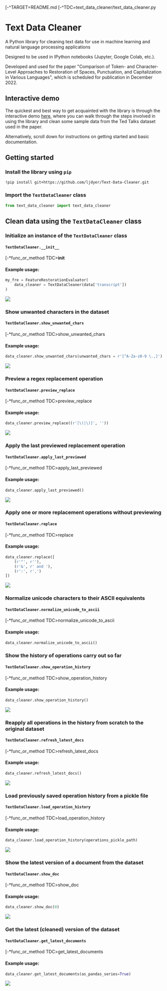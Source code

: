 [-^TARGET=README.md
[-^TDC=text_data_cleaner/text_data_cleaner.py
# Text Data Cleaner

A Python library for cleaning text data for use in machine learning and natural language processing applications

Designed to be used in IPython notebooks (Jupyter, Google Colab, etc.).

Developed and used for the paper "Comparison of Token- and Character-Level Approaches to Restoration of Spaces, Punctuation, and Capitalization in Various Languages", which is scheduled for publication in December 2022.

## Interactive demo

The quickest and best way to get acquainted with the library is through the interactive demo [here](https://colab.research.google.com/drive/1tXnlmjPEzJx1ZNAAVXcvP3N2Q-kxpsQL?usp=sharing), where you can walk through the steps involved in using the library and clean some sample data from the Ted Talks dataset used in the paper.

Alternatively, scroll down for instructions on getting started and basic documentation.

## Getting started

### Install the library using `pip`

```
!pip install git+https://github.com/ljdyer/Text-Data-Cleaner.git
```

### Import the `TextDataCleaner` class

```python
from text_data_cleaner import text_data_cleaner
```

## Clean data using the `TextDataCleaner` class

### Initialize an instance of the `TextDataCleaner` class

#### `TextDataCleaner.__init__`

[-*func_or_method TDC>__init__

#### Example usage:

```python
my_fre = FeatureRestorationEvaluator(
    data_cleaner = TextDataCleaner(data['transcript'])
)
```

<img src="readme-img/01-init.PNG"></img>

### Show unwanted characters in the dataset

#### `TextDataCleaner.show_unwanted_chars`

[-*func_or_method TDC>show_unwanted_chars

#### Example usage:

```python
data_cleaner.show_unwanted_chars(unwanted_chars = r'[^A-Za-z0-9 \.,]')
```

<img src="readme-img/02-show_unwanted_chars.PNG"></img>

### Preview a regex replacement operation

#### `TextDataCleaner.preview_replace`

[-*func_or_method TDC>preview_replace

#### Example usage:

```python
data_cleaner.preview_replace((r'[\(|\)]', ''))
```

<img src="readme-img/03-preview_replace.PNG"></img>

### Apply the last previewed replacement operation

#### `TextDataCleaner.apply_last_previewed`

[-*func_or_method TDC>apply_last_previewed

#### Example usage:

```python
data_cleaner.apply_last_previewed()
```

<img src="readme-img/04-apply_last_previewed.PNG"></img>

### Apply one or more replacement operations without previewing

#### `TextDataCleaner.replace`

[-*func_or_method TDC>replace

#### Example usage:

```python
data_cleaner.replace([
    (r'"', r''),
    (r'&', r' and '),
    (r':', r',')
])
```

<img src="readme-img/05-replace.PNG"></img>

### Normalize unicode characters to their ASCII equivalents

#### `TextDataCleaner.normalize_unicode_to_ascii`

[-*func_or_method TDC>normalize_unicode_to_ascii

#### Example usage:

```python
data_cleaner.normalize_unicode_to_ascii()
```

### Show the history of operations carry out so far

#### `TextDataCleaner.show_operation_history`

[-*func_or_method TDC>show_operation_history

#### Example usage:

```python
data_cleaner.show_operation_history()
```

<img src="readme-img/06-show_operation_history.PNG"></img>

### Reapply all operations in the history from scratch to the original dataset

#### `TextDataCleaner.refresh_latest_docs`

[-*func_or_method TDC>refresh_latest_docs

#### Example usage:

```python
data_cleaner.refresh_latest_docs()
```

<img src="readme-img/07-refresh_latest_docs.PNG"></img>

### Load previously saved operation history from a pickle file

#### `TextDataCleaner.load_operation_history`

[-*func_or_method TDC>load_operation_history

#### Example usage:

```python
data_cleaner.load_operation_history(operations_pickle_path)
```

<img src="readme-img/08-load_operation_history.PNG"></img>

### Show the latest version of a document from the dataset

#### `TextDataCleaner.show_doc`

[-*func_or_method TDC>show_doc

#### Example usage:

```python
data_cleaner.show_doc(0)
```

<img src="readme-img/09-show_doc.PNG"></img>

### Get the latest (cleaned) version of the dataset

#### `TextDataCleaner.get_latest_documents`

[-*func_or_method TDC>get_latest_documents

#### Example usage:

```python
data_cleaner.get_latest_documents(as_pandas_series=True)
```

<img src="readme-img/10-get_latest_documents.PNG"></img>

